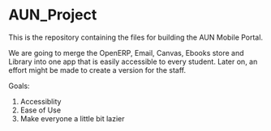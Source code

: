 # AUN_Project
This is the repository containing the files for building the AUN Mobile Portal.

We are going to merge the OpenERP, Email, Canvas, Ebooks store and Library into one app that is easily accessible to every student. Later on, an effort might be made to create a version for the staff.

Goals:
1. Accessiblity
2. Ease of Use
3. Make everyone a little bit lazier
